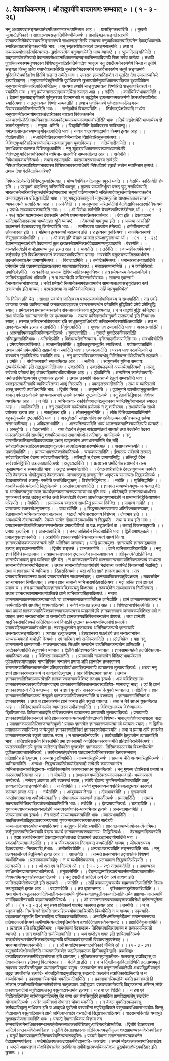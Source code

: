 ## ८. देवताधिकरणम् । ओं तदुपर्यपि बादरायणः सम्भवात् ० । ( १ - ३ - २६)
ननु अध्यायपदासङ्गतत्वान्नेदमधिकरणमारन्धव्यमित्यत आह । । प्रासङ्गिकत्वादिति । । मुखतो
जुत्पाद्येऽधिकारे न साक्षादध्यायसङ्गतिर्गविषणीयेत्यर्थः । प्रासङ्गिइकसङ्गतेस्तत्रापि सत्वात्फलितेदेवोपास्यत्वलिङ्गसमन्वये साक्षात्सङ्गतेरपि सत्वाच्च मनुष्याधिकारत्वादित्यनेन देवाद्यधिकारादेः
स्मारितत्वात्प्रसङ्गिकत्वमिति भावः ।
ननु स्मृतस्योपेक्षानर्हत्वं प्रसङ्गसङ्गतिः । तथा च कथमस्यथोक्षानर्हत्वमित्यतस्त-
द्धर्शनपरत्वेन मनुष्याणामेवेति भाष्यं व्याचष्टे । । श्रुत्यादिसङ्गतिमिति । यद्यप्यसार्वत्रकीत्यादौ
देवानामपरोक्षज्ञानाधिकारसदसद्भावचिन्तावदियमपि चिता तत्रैव कर्तव्या । तथापि
पूर्वाधिकरणस्थमनुष्पपदस्य विशिष्टबुध्यादिहीनतिर्यगाद्येव व्यावृत्य नतु देवादीत्यनेनरुपेणेयं
चिन्ता न तृतीये सङ्गता किन्तु अत्रैव यथाभोक्त्रत्पत्तेरिति मुस्तेशयोभेदसमर्थनं फलविचाररूपेण
चतुर्थे सङ्गतमपि युस्तिविरोधपरिहारेण द्वितीये सङ्गतं तथेति भावः । उपासत इत्यत्रादिशब्देन तं
भूतरित देवा उपासाञ्चक्रिरे इत्यादिग्रहणम् । मनुष्याणामेवेत्पुस्तिरिति पूर्वाधिकरणे
छूभाष्ययोर्मनुष्याधिकारत्वादित्यत्र बुध्याविवेकेन मनुष्याणामेवाधिकारित्वादित्यभिप्रेतम् ।
अन्यथा तथापि नाङ्गुष्ठमात्रत्वं विष्णोरिति शङ्कापरिहारत्वं न स्यादिति भावः । ननु
प्रयोजनान्तरसद्भावादर्थिता स्यादत आह । । नहीति । । कर्माधिविरोधापातादिति । । देवानां
मुक्त्याद्यङ्गीकारे पूर्वमुत्तरत्रव देवानामभावे न तदुद्धेशेन द्रव्यत्यागात्मककर्मणो
वैघ्नर्थ्यारव्यविरोधः स्यादित्यर्थः । न तदुपास्यत्वं विष्णोः सम्भवतीति । तथाच पूर्वाधिकरणे
पूर्वपक्षप्रापकलिङ्गस्य विष्णववकाशोस्तिर्नस्यादिति भावः । । सन्देहबीजं विघटयन्निति । ।
तिर्यगाद्यपेक्षयेत्यादि भाध्येण मनुष्याणामेवेत्यन्ययोगव्यवच्छेदपरैवकार व्यावर्त्य विवेककथनेन
सावधारणोस्तेर्देवानामधिकाराभावरूपकोट्यम्पास्थापकत्वाभावोस्तेरिति भावः । तिर्यगाद्यपेक्षयेति
भाष्यार्थस्य ज्ञे कठतोऽनुस्तेराह । । मनुष्पा।दमिति । । विद्यादिभिरिति देवादिपदस्य
सादित्वान्यु।।गमेऽर्थात्सान्तत्वस्याप्यङ्गीकृतत्वादिति भावः । नन्वत्र वादरायणादप्रयोगः किमर्थ
इत्यत आह । । विप्रतिपत्तीति । । मध्वादिष्वितिवक्ष्यमाणजैमिन्यादिना विप्रतिपत्तिसूचनायेत्यर्थः ।
विशिष्टवुध्यादिराहित्यरूपोपाधिग्रस्तत्वान्नानुमानं युक्तमित्याह । । नतिर्यगादीनामिति । ।
यत्राधिकाराभावस्तत्र विशिष्टवुध्यादीति ।
ननु शूद्रादावधिकाराभावरूपसाध्यसत्वेऽपि विशिष्टबुध्यादिरूपथोधेरभावेन व्यभिचा-
सन्नणोधिः सम्भवतीत्यत आह । । अनेनेति । । निषेधाभावकथनेनेत्यर्थः । तथाच श्द्भ्रादावधि-
काराभावरूपसाध्यस्य सत्वेऽपि निषेधराहित्यरूपविशेषणाभावप्रास्त विशिष्टाभावरूपणोधेरपि
निषेधविषये श्छ्रादौ सत्वेन नव्यभिचार इत्यर्थः । तथाच देवाः वेदविद्याधिकारिणः?

निषेधराहित्येसति विशिष्टवुध्यादिमत्वात् । योण्यत्रैवर्णिकवदित्यनुमानमुस्तं भवति । । वेदाधि-
कारितयेति शेष इति । । एवमुक्तो भ्रातृभिस्तु जरितारिर्विभावसुम् । तुष्टाव प्राञ्जलिर्भूत्वा यत्तत्
श्रुणु नराधिपेत्यादि भारतवचनैर्जरिसारिसृक्स्तंवमित्रद्रोणाख्यानां चतुर्णां पक्षिणामयमग्रे
जरितेत्याग्रेषसूस्तेनाङ्गिस्तावकत्वेन तन्मन्त्रद्रष्ट्रत्वस्य प्रसिद्धत्वादिति भावः ।
ननु भवदुस्तच्चानुमाने मनुष्यत्वमुपाधिः साध्यव्यापकत्वसाधना- व्यापकत्वयोः सत्वादित्यत
आह । । अनेनैवेति । । अमनुष्याणां जरितर्यादीनां वेदविद्याधिकारप्रदर्शनेनैवत्यर्थः ।
उपाधेः साध्याव्यापकत्वादिति भावः ।
। । ओं विरोधः कर्मणीति चेन्नानेक्यतिपत्तेर्दर्शनात् ओं । । ( १ - ३ - २७)
यज्ञेन यज्ञमयजन्त देवास्तानि धर्माणि प्रथमान्यासन्नित्यस्यार्थमाह । । देवा इति । देवतापदस्य
सादित्वप्रतिपादकतया भाष्योदाहत श्रुतिं व्याचष्टे । । देवत्वयोग्यामनुष्या इति । । अन्यथा
आसन्निति यज्ञानन्तरं देवतापदप्रास्यु किर्गस्यादिति भावः । । तानीत्यस्य व्यत्ययेन तेनेत्यर्थः ।
धर्माणीत्यस्यार्थो लोकधारका इति । । महिमान इत्यस्यार्थो महात्मान इति । ह इत्यस्य
पुनरित्यर्थः । नाकमित्यस्यार्थः ।र्त्तसुखात्मकमोक्षमिति । ।
। । ओं शब्द इति चेन्नातः प्रभवात् प्रत्यक्षानुमानाभ्यां ओं । । ( १ - ३ - २८)
देवानामाद्यन्तवत्वेऽगि वेदप्रामाण्यं कुत इत्यतस्तेषामनित्यत्वेवेदाप्रामाण्यमुपपादयति ।
वेदस्येति । । वाच्यहीनत्वेऽपि वाचोऽप्रामाण्यं कुत इत्यत आह । । यावतेति । । तदेवेति । ।
वाच्यहीनत्वमेवेत्यर्थः । कर्तृसार्वज्ञ इति विवक्षिततत्वज्ञानं करणपाटवमविप्रलिमा प्रमादा-
भावश्चेति चतुष्टयस्याप्तिशब्दार्थत्वेन तदन्तर्गतसार्वक्ष्मेन प्रामाण्यमित्यर्थः । । विवादपदमिति । ।
धर्मादिकमित्यर्थः । धर्मान्तरसाधनपातादिति । । प्रमेयत्वेन प्रति पन्नास्मादादिप्रत्यक्षत्वस्य
साधनापातादित्यर्थः । नतावत्सामान्यमिति । । न जातिरित्यर्थः उपाधित्वेऽपीति ।
अत्रकश्चित् सामान्यं द्विविधं जातिरूपमुपाधिश्च । तत्र प्रमेयत्वस्य केवलान्वयित्वेन
जातित्वेऽप्युपाधित्वं भविष्यति । न च तथात्वेऽपि कचिदन्तर्भावोवाच्यः । सामान्य एवान्तर्भा-
वेनान्यत्रान्तर्भावाभावात् । नचैवं प्रमेयत्वे नित्यानेकसमवेतत्वाभावेन सामान्यलक्षणासङ्गृहीतस्य
कथं तत्रान्तर्भाव इति वाच्यम् । परपरासंशया या जातिरेवोपाधित्वात् । तर्हि जात्युपाधिभेदः'

किं निमित्त इति चेत् । साक्षात् संवन्धेन जातित्वस्य परपरासंवन्धेनोपाधित्वस्य च सम्भवादिति ।
तन्न एवंहि परम्परया जनके व्याप्तिज्ञानादौ जनकत्वव्यवहारवत् परम्परासम्बन्धेन प्रमेयमिति
बुद्धिविषये प्रमेये प्रमेतिबुद्धिः स्यात् । प्रमेयत्वस्य प्रमासवन्धरूपत्वेन संवन्धप्रकारिकाया
बुद्धेरदृश्यत्वात् । न च तादृशी बुद्धिः कचिदृष्टा । तथा चोपाधिः सामान्यानन्तर्गत एव
पृथक्वक्तव्यः । तथाच कचिदन्तर्भावानुक्तौ सप्तपदार्था इति नियमभगः स्यात् । तस्मात्
कचिदन्तर्भावोवक्तव्य इति साधूक्तमुपाधित्वेऽपि कचिदन्तर्भावस्यापेक्षितत्वादिति । तत्र न
तावद्वव्येऽन्तर्भाव इत्याह न तावदिति । निर्गुणत्वादिति । । गुणवत एव द्रव्यत्वादिति भावः ।
अस्वतन्त्रादिति । । आश्रयाविषयकप्रतीत्यविषयत्वादित्यर्थः । गुणादावपीति । । गुणादौ
गुणादेरनगीकारादिति तत्सिद्धान्तादितिभावः । अनित्येऽपीति । विशेषस्यतेननित्यमात्र-
वृत्तित्वाङ्गीकारादितिभावः ।
भावभवित्रोरिति । प्रमेयप्रमेयत्वयोरित्यर्थः । उक्तानतिवृत्तेरिति । पूर्वोक्तदूषणानुवृत्तिः
स्यादित्यर्थः । पर्यायतापातादिति । तथाच प्रमेये प्रमेयत्वमिति सहप्रयोगो न स्यादिति भावः ।
एवम्परत्वादीति । परस्य भावः परत्वमित्यपि खं शक्यत्वेन गुणादिविलोपः स्यादिति भावः ।.
ननु प्रमाप्रमाविषयतत्सम्बन्धेषु मिलितेष्वन्तर्भावोऽस्त्विति शङ्कते । । प्रमेति । । संयोगसमवायौ
स्यातामित्यत आह । । नहीति । । स्वगुणस्यैव गुणिना समवायः द्रव्ययोरेर्वसंयोग इति
तद्राद्धान्तादितिभावः । उक्तदोषेति । उक्तदोषलङ्घने असमर्थत्वादित्यर्थ' । मास्तु सर्वज्ञत्वे
प्रमेयत्वं हेतुः ज्ञेयत्वादिकमेवभविष्यतीत्यत आह । । एवैवदिगिति । अन्यस्मिन् कालेज्ञेयत्वादि-
धर्मान्तरविषयेऽप्ययमेव दूषणप्रकार इत्यर्थः । तथाच तस्यापि नोस्तसाध्ये हेतुत्वं सम्भवतीति
भावः । पवतइतरत्वादीनामपि व्याप्तिरस्तिनवा आद्यं निरस्यति । । पवतइतरत्वादीनामिति । तथा
च व्याप्तिसत्वे अस्तु तस्यापि उपाधित्वमिति भावः । द्वितीयं निराह । । अनुमानेति । । पूर्वानुमाने
उपजीव्यानुकूलतर्केण बाधात् पर्वततरत्वोपाधेः साध्यव्यास्यभावे उपाधेः स्वयमेव
दुष्टत्वादित्यर्थः । ननु हेतावसिद्धिवारकं विशेषणं व्यर्थमित्यत आह । । न चेति । । व्यभिचारवा-
रकविशेषणादानेऽनुमानस्य व्याप्तिवैषुर्येणाभासत्वं स्यादत आह । । व्याप्तिवदिति । ।
ननु सकर्तृकत्वे कार्यत्वमेव प्रयोजकं न तु शारीरत्वम् । तथाचोपाधिः साध्ये प्रयोजक इत्यत
आह । । सकर्तृकत्व इति । । लोकानुकूल्येनेति । । लोके विचित्रप्रासादादिनिर्माणे बहुकर्तृकस्यैव
दृष्टत्वादिति भावः । । अस्तुवेदानी सर्वज्ञत्वनिश्चयः अविप्रलम्भकत्वनिश्चयस्तु सर्वथा नसम्भवतीत्याह । । अविप्रलम्भादीति । । आस्यनिश्चयादिति भाष्यं आप्तण्ढकत्वानिश्चयादित्यपि
व्याचष्टे । । अस्तुवेति । । वेदत्वस्येति । । यथा वेदत्वेन हेतुना सर्वज्ञप्रणीतत्वं साध्यते तथा
वेदत्वेनैव वेदस्य पामरप्रणीतत्वमपि साधयितुं शक्यमित्याभास समानयोगक्षेमं तदीयानु-
मानमित्यर्थः ।
ननु पामण्णीतकालिदासादिवाक्यरूपात् पक्षात् व्यावृत्तत्वेन असाधारण्यमिति चेत् तर्हि
सर्वहाप्रणीतभारतादिरूपसपक्षाद्व्यावृत्तत्वेन त्वत्पक्षेऽप्यसाधारण्यमित्याह । । असाधारण्यस्येति । ।
उक्तदोषादिति । । प्रमाण्याभावरूपोक्तदोषादित्यर्थः । चक्रकापातादिति । ईश्वरस्य सर्वज्ञत्वे
तस्मात् सर्वज्ञादित्यादिना वेदस्य सर्वज्ञप्रणीतत्वसिद्धिः । तत्सिद्धौ च् वेदस्य प्रामाण्यसिद्धिः ।
तत्सिद्धौ वेदेन सार्वश्यसिद्धिरिति चक्रकापातादित्यर्थः । अदृष्टादाविति । । प्रत्यक्षस्य
धर्मादिगोचरत्वाभावेन तस्य धूलप्रमाणत्वं न सम्भवतीति भावः । अदृष्ट सम्भावनेऽपीति । ।
देवदत्तशरीरादिकं देवदत्तगुणजन्यं कार्यत्वे सति देवदत्तस्य भोगहेतुत्वात् देवदत्तप्रयत्र-
जन्यवस्तुवत् इत्यनुमानेन अदृष्टस्य सामान्यतः सिद्धावपीत्यर्थः । देवदत्ताशरीरत्वं अत्राणु-
रस्तीति कथथिदित्पुक्तम् । विशेषसिद्धिमेवाह । । नहीति । । श्रुतिसिद्धमिति । ।
वाचाविरूपनित्ययेत्यादि सिद्धमित्यर्थः । आप्तोक्तत्वाभावादिति । । ज्ञानगत याथार्थ्यस्यगुण-
जन्यत्वात् वेदे च आप्तोक्तत्वगुणाभावात् यथार्थज्ञानकरणत्वरूपप्रामाण्याभाव इति भावः ।
भवेदेतद्यदि ज्ञानगतयाथार्थ्यस्य गुणजन्यत्वं स्यात् तदेवतु नास्ति अतो नित्यत्वेऽपि वेदस्य
आप्तोक्तत्वगुणाभावेऽपि न प्रामाण्यसिद्धिरित्याशयेन परिहरति । । मैवमिति । । प्रामाण्यस्य
स्वतस्त्वं साधयितुं प्रामाण्यं निर्वक्ति । । प्रामाण्यं नामेति । । प्रामाण्यस्य स्वतस्त्वेऽनुमानमाह । ।
याथार्थ्यमिति । । सिद्धसाधनतावारणाय अतिरिक्तकारणपदम् । हेतावप्रमाण्ये व्यभिचारवारणाय
सत्यन्तम् । घटादौ व्यभिचारवारणाय विशेष्यम् । दोषाभाव इति । । अयथार्थत्वे दोषान्वयव्यति-
रेकयोः सत्वेन दोषाभावेऽयथार्थमेव न सिद्धयति । तथा च बाध इति भावः । ।
प्रमाज्ञानसामग्रीव्यतिरिक्तकारणजन्येत्यत्र प्रमात्वविशिष्टं वा पक्षः तदुपलक्षितं वा । तत्राद्यं
विकल्प्यदूषयति । । प्रमाया इत्यादिना । । अजन्यत्वादिति । । तस्य जातित्वेन नित्यत्वादिति
भावः । द्वितीयमाशङ्कते । । प्रमात्वयुक्तज्ञानस्येति । । अत्रापिकिं ज्ञानकारणातिरिक्तमात्रजन्यत्वं
साध्यं किं वा ज्ञानत्वप्रयोजककारणजन्यत्वे सति अतिरिक्त जन्यत्वम् । आद्ये प्रमात्वयुक्त-
ज्ञानस्यापि ज्ञानत्वाद्व्याघात इत्याह तादृशज्ञानस्यापीति । । द्वितीयं शङ्कते । ज्ञानकारणेति । ।
ज्ञाने व्यभिचारापरिहारादिति । ।ननु ज्ञानं द्विविधं प्रमाऽप्रमाच । तत्राप्रमारूपज्ञानस्य दृष्टान्तत्वेन प्रमारूपज्ञानस्य
।।क्षीकृतत्वेनेतोऽतिरिक्त ज्ञानस्यैवाभावात् कुत्र व्यभिचार इति चेत् । न प्रमारूपज्ञानविशेषे
ज्ञानसामान्यसामायतिरिक्तजन्यत्वं साधयता सामान्यविशेषसामग्ग्रोर्भेदोवाच्यः । तथाच
सामान्यविशेषकार्ययोरपि भेदोवाच्यः कार्यभेदं विनासामग्री भेदासिद्धेः । तथा च ज्ञानसामान्ये
व्यभिचारा।।रिहारादित्यर्थः । यद्वा अस्ति ज्ञाने ज्ञानत्वं प्रमात्वं च । तत्र प्रमात्वावच्छिन्नज्ञानस्य
पक्षत्वं प्रमात्वावच्छेदेन साध्यसन्देहात् ।
ज्ञानत्वावच्छिन्नस्यतुविपक्षत्वम् । तदवच्छेदेन साध्याभावस्य निर्णीतत्वात् । तथाच ज्ञान
सामान्ये व्यभिचारापरिहारादित्यर्थः । यद्वा अस्ति ज्ञाने ज्ञानत्वं प्रमात्वं च । तत्र
प्रमात्वावच्छिन्नज्ञानत्वावच्छिन्नस्यतु किक्षत्वम् । तदवच्छेदेन साध्याभावस्य निर्णीतत्वात् ।
तथाच ज्ञानत्वरूपसामान्यधर्मावच्छिन्ने ज्ञाने व्यभिचारापरिहारादित्यर्थः ।
नन्वत्र ज्ञानसामान्यकारणमात्रजन्यत्वाभावो 'वा ज्ञानसामान्यकारणातिरिक्त ज्ञानेऽपीति ।
ज्ञानं ज्ञानकरणमात्रजन्यं न कार्यत्वादित्यपि साधयितुं शक्यत्वादित्यर्थः । नन्वेवं व्याधात इत्यत
आह । । विशिष्टाभावविकल्पेनेति । । यथा प्रमायां ज्ञानकारणातिरिक्तकारणमात्रजन्यत्वस्य
व्याहतत्वेऽपि ज्ञानकारणमात्र जन्यत्वरूपविशिष्टाभावो न व्याहतः तस्य जन्यत्वाभावेन वा
जन्यत्वेऽपि ज्ञानकारणदतिरिक्तजन्यत्वेन वोपपत्तेः । तथा ज्ञानेऽपि यादृचिकसंवादिस्थले
अतिरिक्तकारणं विनाऽपि दृष्टायाः भ्रमस्याप्यधिष्ठानांशे प्रमात्वेन प्रमात्वरहितज्ञानव्यक्तेरभावेन
हा।नवस्तुध्वुत्तत्वेन दृष्टायाश्च अतिरिक्तजन्यत्वे ज्ञानस्यापि तजन्यत्वप्रसङ्गादित्यर्थः । व्याघात
इत्युपलक्षणम् । ईशज्ञानस्य पक्षत्वेऽपि तत्र जन्यत्वाभावेन साध्यसम्भवादंशे बाधोऽगि नेत्यर्थः ।
एवं चास्मिन् पक्षे समीकरणादिति ।।।ठोऽभिप्रेतः । यद्वा ननु ज्ञानसामान्ये ज्ञानसामग्री-
मात्रजन्यत्वाभावः सिध्यति जन्यत्वेन वाऽतिरिक्तजन्यत्वेन वासिध्यति । आद्येकार्यत्वादिति
हेतुवाक्येन व्याघातः । द्वितीये प्रतिज्ञापदयोरेव व्याघातः । ज्ञानसामान्यहेतौ तदतिरिक्तत्वा-
भावादित्यत आह । । विशिष्टाभावकलानेति । । प्रमायामपि नाजन्यत्वेन विशिष्टाभावार्यवसानं
पूर्ववक्ष्येपदव्याघातादेव नाप्यतिरिक्त जन्यत्वेन प्रमाया अपि ज्ञानत्वेन तत्कारणस्य
शनसामग्ग्रातिरिक्तत्वासम्भवेन प्रतिज्ञापदयोर्व्याधातादित्यन्यत्रापि व्याघातस्य तुल्यत्वादित्यर्थः ।
अथवा ननु ज्ञानं ज्ञानकारणमात्रजन्यं न कार्यत्वादित्युक्तम् । अत्र विशिष्टाभावः साध्यः ।
तथाच ज्ञानकारणातिरिक्ताजन्यत्वेसति ज्ञानकारणजन्यत्वविशिष्टं तदभाव इत्यर्थः । अयं चविशिष्टाभावः ज्ञानकारणजन्यत्वरूपविशेष्याभावाद्गा ज्ञानकारणातिरिक्ताजन्यत्वरूपविशेष-
णाभावाद्वा नाद्यः । एवं हि ज्ञानं ज्ञानकारणादन्यं नेति वक्तव्यम् । एवं च ज्ञानं पुनर्ज्ञा-
नकारणजन्यं नेत्युक्ते व्याघातात् । नद्वितीयः । ज्ञानं ज्ञानकारणातिरिक्ताजन्यं नेत्युक्ते
ज्ञानकारणातिरिक्तजन्यमिति च वक्तव्यम् । ज्ञानकारणातिरिक्तं च ज्ञानकारणमेव । तथा च
ज्ञानकारणेन ज्ञानं जन्यत इति स्फुटो व्याधातः । तथा च नैवं साधनं युक्तमित्यत आह । ।
विशिष्टाभावविकल्पेन व्याघातस्य समीकरणादिति । । विशिष्टाभावस्य विशेष्याभावा-
द्बिशिष्टाभावः विशेषणाभावाद्वेति योविकल्पस्तेन व्याघातस्य प्रमायामपि तुल्यत्वादित्यर्थः ।
प्रमायामपि ज्ञानकारणातिरिक्तजन्यत्वे सति ज्ञानकारणाजन्यत्वरूपविशिष्टाभावो विशेष्या-
भावाद्बाविशेषणाभावाद्बा नाद्यः । प्रमाज्ञानकारणातिरिक्तजन्यानेत्पुक्ते ' प्रमायाः ज्ञानत्वेन
ज्ञानकारणजन्यत्वाभावे व्याघातः स्यात् । न द्वितीयः प्रमाज्ञानकारणातिरिक्त जन्येत्पुक्ते
ज्ञानकारणातिरिक्तं ज्ञानकारणमेवायास्यति । तथा च प्रमाया अपि ज्ञानत्वेन ज्ञानकारणजन्यत्वे
स्फुटो व्याघातः स्यात् । न चाजन्यत्वेनोपपत्तिः । कार्यत्वादिति हेतुवाक्येन व्याघातादिति
भावः । प्रतिज्ञानिरासेनैव निरस्तमिति प्रमा ज्ञानसामग्री व्यतिरिक्तकारणजन्येति
प्रतिज्ञानिरासेनैवेत्यर्थः । परतस्त्ववादिनाऽपि गुणत्व जातेरनङ्गीकारेण गुणशब्देन ज्ञानकारणा-
तिरिक्तकारणस्यैव विवक्षणीयत्वेन पूर्वोक्तव्याघातापत्तेरित्यर्थः । कार्यत्वरूपहेएदोषस्य
घटज्ञानयोर्व्यभिचारस्यात्र हेतावसम्भवात् प्रतिज्ञानिरासेनेत्पुक्तम् । अन्यत्रानुपक्षीणामिति ।
नान्यथासिद्धमित्यर्थः । सामान्यं चेति अन्यथासिद्धमित्यर्थः । व्यभिचारादिति । अन्यथा-
सिद्धन्वयव्यतिरेकयोर्दडत्वादौ सत्वेऽपि कारणत्वाभावेन व्यभिचारान्नान्यथासिद्धान्वय-
व्यतिरिक्तमात्रेण कारणत्वसाधनं युक्तमित्यर्थः । ननु गुणस्य दोषनिरासे प्रमायां च
कारणत्वमस्त्वित्यत आह । । न चोभयेति । । तथाचान्वयव्यतिरेकरूपकल्पकाभावान्नो-
भयकारणत्वं तस्येत्यर्थः ।
नन्वेवम् अप्रमाया अपि स्वतस्त्वं स्यात् । तत्रेपि दोषस्य गुणनिरासोपक्षीणत्वादिति वक्तुं
शक्यत्वादित्याशङ्क्यनिषेधति । । न चैवमिति । । नन्वेवं गुणस्याप्यन्वयवतिरेकबलादुभयत्रं
कारणत्वं कलयत इत्यत आह । । नचैतदिति । । अम्बुच्चयवादेनाह । । दोषाभावस्येति । ।
गुणजन्यत्वे आप्तोक्तत्वप्रास्या अपौरुषेयत्वहानिः । दोषाभावस्य कारणत्वे तन्नास्तीत्यर्थः ।
प्रमात्वादिति । । तथाच तदन्वयवतिरेकित्वादित्यत्रोक्तदोषाप्राप्तिरिति भावः । तत्रैवेति । ।
ईशप्रमायामित्यर्थः । घटादाविति । । गुणजन्यत्वाभावरूपसाध्यसत्वेऽपि जन्यत्वरूपोपाधेर-भाव्यभिचार इत्यर्थः । अजन्यप्रमात्वमिति । जन्यप्रमात्वाभाव इत्यर्थः । तेन घटादौ
साध्याव्यापकत्वमिति भावः । व्यास्यभावादिति । । याहच्छिकसंवादिदुष्टवाक्यजन्यप्रमायां
गुणजन्यत्वाभावरूपसाध्यस्य सत्वेऽपि जन्यप्रमात्वाभावरूपोपाध्यभावादित्यर्थः । कर्तृगुण-
निरपेक्षस्यापीति । ज्ञानगतयाथार्थ्यप्रयोजकत्वेनाभिमत कर्तृगुणाप्तत्वनिरपेक्षस्यापि वेदस्य यथार्थ
ज्ञानकारणत्वरूपप्रामाण्य- सिद्धिरित्यर्थः । । देवताद्वानादिरूपस्येति । । एह्यग्र इत्यादिमन्त्राणां
देवताह्वानाद्यर्थत्वात्तदा देवताभावे तदाऽऽह्वानाद्ययोगादिति भावः । स्वरूपनित्यत्वाभावेऽपीति
। । न च जीवस्वरूपस्य नित्यत्वात् कथमेतदिति वाच्यम् । जीवस्वरूपस्य देवत्वपदस्या-
नित्यत्वादिा,तेभावः ।
अतीतविषयैवेति । । अन्यथाऽकल्पयदिति लङ्नस्यादिति भावः । ननु प्रलयकालीनत्वं
हेतूक्रियते इत्यत आह । । अप्रलयेति । । तन्मते प्रलयाभावेन तद्व्यावर्तकं विशेषणं
व्यर्थमितिभावः । प्रलयकालत्वमेवहेएः । न च व्यर्थविशेषणत्वम् । प्रलयप्रमाण
सिद्धत्वादिपरिहरति । । प्रलयस्येति । ।
। । ओं अत एव च नित्यत्वं ओं । । ( १ - ३ - २९)
तदभावादेवेति । । प्रामाण्यस्य साधितत्वेनाप्रामाण्यस्याभावेनेत्यर्थः । अनुपपत्तेरिति । ।
वेदस्याह्वानादिरूपत्वेनावर्त्तमानविषयत्वान्नातीत- विषयत्वमित्यनुपपत्तेरुक्तत्वादित्यर्थः । । ननु
देवादीनां सादित्वे अयं देवः अयं ब्राह्मणः इति जातिसङ्केतेनोपपद्यते इति शङ्कते । । जातीति । ।
तर्हि ब्राह्मणादुत्पन्नस्यैव ब्राह्मणत्वादिजातिरिति नियमः कथमुपपद्यते इत्यत आह । ।
ब्राह्मणादेवेति । । तत्र दृष्टान्तमाह । । वृश्चिकताण्डुलीयकादिवदिति । । यथा गोमयं
तण्डुलकारणादिविजातीयजन्यानामपि वृश्चिकत्वताण्डुलीयकत्वादिजातिः तथैव ब्राह्मणा-
जातस्यापि सर्गादिकालीनस्यापि ब्राह्मणत्वजातिरित्यर्थः । ।
। । ओं समाननामरूपत्वाच्चावृत्ताबप्यबिरोधो दर्शनान्त्युतेश्च ओं । । ( १ - ३ - ३०)
ननु तस्य प्रतिकल्पं पाठभेदः कलयत इत्यत आह । । तस्येति । । न च स्मृतावनादि-
निधनेत्यनेनोत्पत्तिनाशराहित्यस्योक्तत्वान्नित्येति किमर्थमिति न च वाच्यम् । प्रकृत्यादि-
पदवक्त्यतोऽश्रुप्तत्ति विनाशराहित्य प्रतिपादकत्वादितिभावः । अनादिनिधनेतिस्मृतेर्देवानां
समाननामरूपत्व प्रतिपादकत्वसिध्यर्थं ऋषीणामित्येतद्योगवृत्तिमाश्रित्य ब्रह्मादिदेवतापरत्वेनव्याचष्टे । । ब्रह्मादिविबुधानामिति । । ऋषज्ञान इति प्रसिद्धमितिभावः । नामधेयानां वेदशब्दान-
तिरिक्तत्वान्नित्यत्वाच्च न तत्कारणमित्यतो व्याचष्ठे । । तान् शब्दानिति संयोजितवानिति । । अयं
शब्दोऽत्र शक्त इति ज्ञापितवानित्यर्थः । शब्दार्थसंवन्धस्यौत्पत्तिकत्वाद्देवताह्वानादि
प्रतिपादकवेदस्याती विषयत्वानुपपत्तेराह । । भगवन्मात्रविषयत्वस्यचेति । ।
। । ओं मध्वादिष्वसम्भवादनधिकारं जैमिनि ओं । । (१ - ३ - ३१)
वसूनामेवैकोक्ष्मेत्यादिनेति भाष्पगतादिशब्देन रुद्रादिपदफलक द्वितीयमपुविद्यादि-
ब्रह्मविद्याः वस्वादिपदफलककर्मविद्याश्चोपात्ता इति ज्ञातव्यम् । मुक्तिफलकासुवामुक्तीतर-
फलकासु ब्रह्मविद्यासु वा देवानामधिकार इतिवक्तुं विद्याभेदमाह । । वेदविद्या इति । । न च
द्बितीयामृतविद्यादिष्विति तद्यत्प्रथममृतं तद्बसव उपजीवन्तीत्पुक्त प्रथमामृतविद्याया वसुत्व-
फलकत्वेन तत्र वसूनामनधिकारेऽपि अथयद्द्वितीयममृतं तदुद्रा उपजीवन्ति इत्यादि-
नोक्तद्वितीयाद्यमृतविद्यासु रुद्रत्वादेः फलत्वेन तत्राधिकारोऽस्त्विति च न वाच्यमित्यर्थः ।
प्रकाशवानस्मिन्त्रोके भवतीत्यादीनामिति । । प्रकाशवानस्मिम्लोके भवति प्रकाशवतो हि
लोकान् जयतीत्यादिनोक्तानामेषवैसोम्य चतुष्कपालः पादोद्रह्यणः प्रकाशवान्नामेत्यादि
विद्याफलानां अस्मिन् लोके प्रकाशवत्वादीनां मपुविद्याफलस्तु वसुत्वादावन्तर्भाव इत्यर्थः ।
न ह वा एवं विदिति । । न हवा एवं विदीत्यादिनोत्तेमु सर्वभोक्तृत्वादिरूपेषु तेह बाणा अहं
श्रेयसिव्यूदिरे इत्यादिना प्राणविद्याफलेषु रुद्रादेरेव योग्यत्वादित्यर्थः । अनेन प्राचीनगक्षे
दोषान्तरं चोक्तं भवतीति । । न केवलं मुक्तीतरफलकासु कर्मब्रह्मविद्यासु नाधिकार इति य
आद्यपक्षे पूर्वोक्तो वस्वादीनां मपुविद्यादिफले वसुत्वादावधिकाराभावदोषः किन्तु विद्यासाध्ये
वसुत्वादिसाधने ज्ञाने अर्थित्वाभावादेव वस्वादीनां सिद्धज्ञानत्वादित्यर्थः । वादरायणस्त्विति
यथाश्रुते तुशब्दप्रयोजनाभावादिति भावः । अत्राद्ये देवानामधिकारं विज्ञाय तत्र
सम्भवादित्यनेनाधिकारसम्भवरूपहेतोस्तत्साधकत्वविशिष्टबुध्यादिमत्वहेतोश्चोक्तिः । द्वितीये
देवतापदस्य सादित्वे प्राप्तकर्मविरोधपरिहारः । तृतीये देवताप्रवाहस्यानादिनित्यत्वमङ्गीकृत्य
शब्दाप्रामाण्यरूपविरोधपरिहारः । चतुर्थे देवताप्रवाहानादिनित्यत्ववेदनित्यत्वरूपपुक्तिः । पञ्चमे
देवानां समाननामरूपत्वकथनेन वेदाप्रामाण्यपरिहारः । षष्ठेमोक्षेतरफलकद्रह्याकर्मविद्यास्वधि-
काराक्षेपः । सप्तमे मोक्षफलकास्वप्यधिकाराक्षेपः । अष्टमे अप्राप्तज्ञानं मोक्षविशेषसत्वेन
तदर्थितया सर्वविद्यास्वप्यधिकारोक्त्या छूद्वयोक्ताक्षेपद्वयपरिहार इति छूक्रमः । ।
 